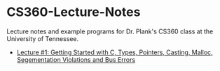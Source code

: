 # CS360-Lecture-Notes
Lecture notes and example programs for Dr. Plank's CS360 class at the University of Tennessee.

- [Lecture #1: Getting Started with C, Types, Pointers, Casting, Malloc, Segementation Violations and Bus Errors](CStuff/README.md)
